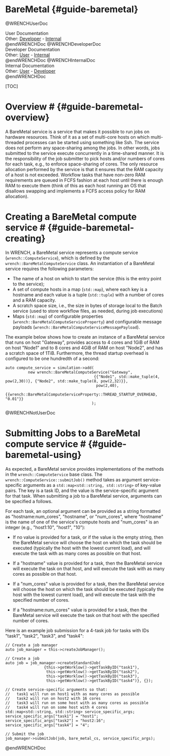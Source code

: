 BareMetal                        {#guide-baremetal}
============

@WRENCHUserDoc <div class="doc-type">User Documentation</div><div class="doc-link">Other: <a href="../developer/guide-baremetal.html">Developer</a> - <a href="../internal/guide-baremetal.html">Internal</a></div> @endWRENCHDoc
@WRENCHDeveloperDoc  <div class="doc-type">Developer Documentation</div><div class="doc-link">Other: <a href="../user/guide-baremetal.html">User</a> - <a href="../internal/guide-baremetal.html">Internal</a></div> @endWRENCHDoc
@WRENCHInternalDoc  <div class="doc-type">Internal Documentation</div><div class="doc-link">Other: <a href="../user/guide-baremetal.html">User</a> -  <a href="../developer/guide-baremetal.html">Developer</a></div> @endWRENCHDoc

[TOC]

# Overview #            {#guide-baremetal-overview}

A BareMetal service is a service that makes it possible to run jobs on
hardware resources. Think of it as a set of multi-core hosts on which
multi-threaded processes can be started using something like Ssh. The
service does not perform any space-sharing among the jobs. In other words,
jobs submitted to the service execute concurrently in a time-shared manner.
It is the responsibility of the job submitter to pick hosts and/or numbers
of cores for each task, e.g., to enforce space-sharing of cores.  The only
resource allocation performed by the service is that it ensures that the
RAM capacity of a host is not exceeded. Workflow tasks that have non-zero
RAM requirements are queued in FCFS fashion at each host until there is
enough RAM to execute them (think of this as each host running an OS that
disallows swapping and implements a FCFS access policy for RAM allocation).

# Creating a BareMetal compute service #        {#guide-baremetal-creating}

In WRENCH, a BareMetal service represents a compute service
(`wrench::ComputeService`), which is defined by the `wrench::BareMetalComputeService`
class. An instantiation of a BareMetal service requires the following
parameters:

- The name of a host on which to start the service (this is the entry point to the service);
- A set of compute hosts in a map (`std::map`), where each key is a hostname
  and each value is a tuple (`std::tuple`) with a number of cores and a RAM capacity. 
- A scratch space size, i.e., the size in bytes of storage local to the Batch service (used to store
  workflow files, as needed, during job executions) 
- Maps (`std::map`) of configurable properties (`wrench::BareMetalComputeServiceProperty`) and configurable message 
  payloads (`wrench::BareMetalComputeServiceMessagePayload`).
  
The example below shows how to create an instance of a BareMetal service
that runs on host "Gateway", provides access to 4 cores and 1GiB of RAM on host "Node1"
and to 8 cores and 4GiB of RAM on host "Node2", and has a scratch space of 1TiB. Furthermore, the thread startup overhead is
configured to be one hundredth of a second:

~~~~~~~~~~~~~{.cpp}
auto compute_service = simulation->add(
          new wrench::BareMetalComputeService("Gateway", 
                                       {{"Node1", std::make_tuple(4, pow(2,30))}, {"Node2", std::make_tuple(8, pow(2,32)}},
                                        pow(2,40),
                                       {{wrench::BareMetalComputeServiceProperty::THREAD_STARTUP_OVERHEAD, "0.01"}}
                                      );
~~~~~~~~~~~~~

@WRENCHNotUserDoc

# Submitting Jobs to a BareMetal compute service #        {#guide-baremetal-using}

As expected, a BareMetal service provides implementations of the methods  in the
`wrench::ComputeService` base class. The `wrench::ComputeService::submitJob()` method
takes as argument service-specific arguments as a `std::map<std::string,
std::string>` of key-value pairs. The key is a task ID, and the value is
the service-specific argument for that task.  When submitting a job to a
BareMetal service, arguments can be specified a follows.

For each task, an optional argument can be provided as a string formatted
as "hostname:num_cores", "hostname", or "num_cores", where "hostname" is the name
of one of the service's compute hosts and "num_cores" is an integer (e.g., "host1:10",
"host1", "10"):

  - If no value is provided for a task, or if the value is the empty string, then the BareMetal
    service will choose the host on which the task should be executed (typically the host with
    the lowest current load), and will execute the task with as many cores as possible on that host. 
  
  - If a "hostname" value is provided for a task, then the BareMetal service will execute the
    task on that host, and will execute the task with as many cores as possible on that host.

  - If a "num_cores" value is provided for a task, then the BareMetal
    service will choose the host on which the task should be executed (typically the host with
    the lowest current load), and will execute the task with the specified number of cores. 

 - If a "hostname:num_cores" value is provided for a task, then the BareMetal service
   will execute the task on that host with the specified number of cores.

Here is an example job submission for a 4-task job for tasks with IDs "task1", "task2", "task3", and "task4":

```
// Create a job manager
auto job_manager = this->createJobManager();

// Create a job
auto job = job_manager->createStandardJob(
                 {this->getWorklow()->getTaskByID("task1"),
                  this->getWorklow()->getTaskByID("task2"),
                  this->getWorklow()->getTaskByID("task3"),
                  this->getWorklow()->getTaskByID("task4")}, {});

// Create service-specific arguments so that:
//   task1 will run on host1 with as many cores as possible
//   task2 will run on host2 with 16 cores
//   task3 will run on some host with as many cores as possible
//   task4 will run on some host with 4 cores
std::map<std::string, std::string> service_specific_args;
service_specific_args["task1"] = "host1";
service_specific_args["task2"] = "host2:16";
service_specific_args["task4"] = "4";

// Submit the job
job_manager->submitJob(job, bare_metal_cs, service_specific_args);
```

@endWRENCHDoc
